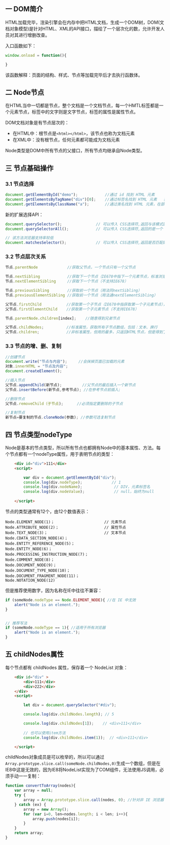 ## 一 DOM简介

HTML加载完毕，渲染引擎会在内存中把HTML文档，生成一个DOM树，DOM(文档对象模型)是针对HTML、XML的API接口，描绘了一个层次化的数，允许开发人员对其进行增删改查。  

入口函数如下：
```js
window.onload = function(){ 

}
```
该函数解释：页面的结构、样式、节点等加载完毕后才去执行函数体。  

## 二 Node节点

在HTML当中一切都是节点，整个文档是一个文档节点，每一个HMTL标签都是一个元素节点，标签中的文字则是文字节点，标签的属性是属性节点。

DOM文档对象是有节点层次的：
- 在HTML中：根节点是`<html></html>`，该节点也称为文档元素
- 在XML中：没有根节点，任何元素都可能成为文档元素

Node类型是DOM中所有节点的父接口，所有节点均继承自Node类型。  

## 三 节点基础操作

### 3.1 节点选择
```js
document.getElementById("demo");            //通过 id 找到 HTML 元素
document.getElementsByTagName("div")[0];    //通过标签名找到 HTML 元素	获得的是标签伪数组
document.getElementsByClassName("a");       //通过类名找到 HTML 元素，在部分IE中无效
```

新的扩展选择API：
```js
document.querySelector();               // 可以传入 CSS选择符,返回与该模式匹配的第一个元素
document.querySelectorAll();            // 可以传入 CSS选择符,返回的是一个 NodeList 的实例

// 该方法浏览器支持率较低
document.matchesSelector();             // 可以传入 CSS选择符,返回是否匹配的布尔
```

### 3.2 节点层次关系

```js
节点.parentNode             //获取父节点，一个节点只有一个父节点

节点.nextSibling            //获取下一个节点（IE678中指下一个元素节点，标准浏览器包括空文档和换行节点）	
节点.nextElementSibling     //获取下一个节点（不支持IE678）	

节点.previousSibling        //获取前一个节点（用法同nextSibling）
节点.previousElementSibling //获取前一个节点（用法通nextElementSibling）

父节点.firstChild           //获取第一个子节点（IE678中指获取第一个子元素节点），同理 lastChild
父节点.firstElementChild    //获取第一个子元素节点（不支持IE678）

节点.parentNode.children[index];    //随意得到兄弟节点

父节点.childNodes;          //标准属性，获取所有子节点数组，包括：文本、换行
父节点.children;            //非标准属性，但用的最多，只返回HTML节点，但是得到了几乎所有浏览器的支持，IE6/7/8中包含注释节点
```

### 3.3 节点的增、删、复制
```js
//创建节点
document.write("节点与内容");     //会抹掉页面已加载的元素
对象.innerHTML = "节点及内容";
document.createElement();

//插入节点
父节点.appendChild(新节点);         //父节点的最后插入一个新节点
父节点.insertBefore(新节点,参考节点); //在参考节点前插入;

//删除节点
父节点.removeChild（子节点);      //必须指定要删除的子节点

//复制节点
新节点=要复制的节点.cloneNode(参数); //参数可选复制节点
```


## 四 节点类型nodeType

Node是基本的节点类型，所以所有节点也都拥有Node中的基本属性、方法。每个节点都有一个nodeType属性，用于表明节点的类型：
```html
    <div id="div">111</div>
    <script>

        var div = document.getElementById("div");
        console.log(div.nodeType);             // 1
        console.log(div.nodeName);              // DIV，元素标签名
        console.log(div.nodeValue);             // null，始终为null
        
    </script>
```

节点的类型通常有12个，由12个数值表示：
```
Node.ELEMENT_NODE(1)；                      // 元素节点
Node.ATTRIBUTE_NODE(2)；                    // 属性节点
Node.TEXT_NODE(3)；                         // 文本节点
Node.CDATA_SECTION_NODE(4)；
Node.ENTITY_REFERENCE_NODE(5)；
Node.ENTITY_NODE(6)；
Node.PROCESSING_INSTRUCTION_NODE(7)；
Node.COMMENT_NODE(8)；
Node.DOCUMENT_NODE(9)；
Node.DOCUMENT_TYPE_NODE(10)；
Node.DOCUMENT_FRAGMENT_NODE(11)；
Node.NOTATION_NODE(12)
```

但是推荐使用数字，因为名称在IE中往往不兼容：
```js
if (someNode.nodeType == Node.ELEMENT_NODE){ //在 IE 中无效
    alert("Node is an element.");
}   


// 推荐写法
if (someNode.nodeType == 1){ //适用于所有浏览器
    alert("Node is an element.");
}
```


## 五 childNodes属性

每个节点都有 childNodes 属性，保存着一个 NodeList 对象：
```html
    <div id="div" >
        <div>111</div>
        <div>222</div>
    </div>
    <script>

        let div = document.querySelector("#div");

        console.log(div.childNodes.length); // 5

        console.log(div.childNodes[1]);    // <div>111</div>
        
        // 也可以使用item方法
        console.log(div.childNodes.item(1));  // <div>111</div> 

    </script>
```

childNodes对象成员是可以枚举的，所以可以通过`Array.prototype.slice.call(someNode.childNodes,0)`生成一个数组，但是在IE8中这是无效的，因为IE8将NodeList实现为了COM组件，无法使用JS调用，必须手动一一复制：
```js
function convertToArray(nodes){
    var array = null;
    try {
        array = Array.prototype.slice.call(nodes, 0); //针对非 IE 浏览器
    } catch (ex) {
        array = new Array();
        for (var i=0, len=nodes.length; i < len; i++){
            array.push(nodes[i]);
        }
    }
    return array;
}
```

